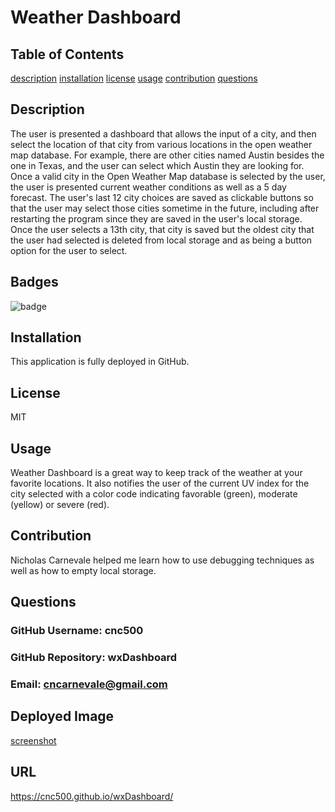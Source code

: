 # Weather Dashboard
  ## Table of Contents
  [description](#description)
  [installation](#installation)
  [license](#license)
  [usage](#usage)
  [contribution](#contribution)
  [questions](#questions) 

  ## Description 
  The user is presented a dashboard that allows the input of a city, and then select the location of that city from various locations in the open weather map database.  For example, there are other cities named Austin besides the one in Texas, and the user can select which Austin they are looking for.  Once a valid city in the Open Weather Map database is selected by the user, the user is presented current weather conditions as well as a 5 day forecast.  The user's last 12 city choices are saved as clickable buttons so that the user may select those cities sometime in the future, including after restarting the program since they are saved in the user's local storage.  Once the user selects a 13th city, that city is saved but the oldest city that the user had selected is deleted from local storage and as being a button option for the user to select. 
  ## Badges
  ![badge](https://img.shields.io/badge/license-MIT-green)
  ## Installation
  This application is fully deployed in GitHub.
  ## License
  MIT
  ## Usage
  Weather Dashboard is a great way to keep track of the weather at your favorite locations.  It also notifies the user of the current UV index for the city selected with a color code indicating favorable (green), moderate (yellow) or severe (red).  
  ## Contribution
  Nicholas Carnevale helped me learn how to use debugging techniques as well as how to empty local storage.
  ## Questions 
  ###   GitHub Username:  cnc500
  ###   GitHub Repository:  wxDashboard
  ###   Email:  cncarnevale@gmail.com
  
  ## Deployed Image

  [screenshot](screenshotwx.png)

  ## URL

  https://cnc500.github.io/wxDashboard/

